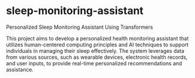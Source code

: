 # sleep-monitoring-assistant
Personalized Sleep Monitoring Assistant Using Transformers

This project aims to develop a personalized health monitoring assistant that utilizes human-centered computing principles and AI techniques to support individuals in managing their sleep effectively. The system leverages data from various sources, such as wearable devices, electronic health records, and user inputs, to provide real-time personalized recommendations and assistance.
